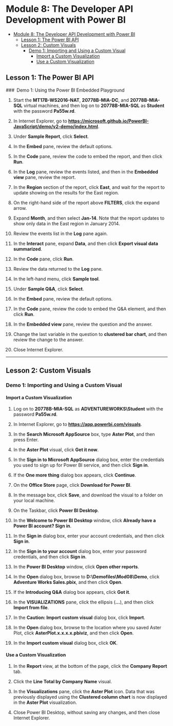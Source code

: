 # Module 8: The Developer API Development with Power BI

- [Module 8: The Developer API Development with Power BI](#module-8-the-developer-api-development-with-power-bi)
  - [Lesson 1: The Power BI API](#lesson-1-the-power-bi-api)
  - [Lesson 2: Custom Visuals](#lesson-2-custom-visuals)
    - [Demo 1: Importing and Using a Custom Visual](#demo-1-importing-and-using-a-custom-visual)
      - [Import a Custom Visualization](#import-a-custom-visualization)
      - [Use a Custom Visualization](#use-a-custom-visualization)


## Lesson 1: The Power BI API 

### Demo 1: Using the Power BI Embedded Playground

1. Start the **MT17B-WS2016-NAT**, **20778B-MIA-DC**, and **20778B-MIA-SQL** virtual machines, and then log on to **20778B-MIA-SQL** as **Student** with the password **Pa55w.rd**.

2. In Internet Explorer, go to **https://microsoft.github.io/PowerBI-JavaScript/demo/v2-demo/index.html**.

3. Under **Sample Report**, click **Select**.

4. In the **Embed** pane, review the default options.

5. In the **Code** pane, review the code to embed the report, and then click **Run**.

6. In the **Log** pane, review the events listed, and then in the **Embedded view** pane, review the report.

7. In the **Region** section of the report, click **East**, and wait for the report to update showing on the results for the East region.

8. On the right-hand side of the report above **FILTERS**, click the expand arrow.

9. Expand **Month**, and then select **Jan-14**. Note that the report updates to show only data in the East region in January 2014.

10. Review the events list in the **Log** pane again.

11. In the **Interact** pane, expand **Data**, and then click **Export visual data summarized**.

12. In the **Code** pane, click **Run**.

13. Review the data returned to the **Log** pane.

14. In the left-hand menu, click **Sample tool**.

15. Under **Sample Q&A**, click **Select**.

16. In the **Embed** pane, review the default options.

17. In the **Code** pane, review the code to embed the Q&A element, and then click **Run**.

18. In the **Embedded view** pane, review the question and the answer.

19. Change the last variable in the question to **clustered bar chart**, and then review the change to the answer.

20. Close Internet Explorer.

---

## Lesson 2: Custom Visuals

### Demo 1: Importing and Using a Custom Visual

#### Import a Custom Visualization

1. Log on to **20778B-MIA-SQL** as **ADVENTUREWORKS\\Student** with the password **Pa55w.rd**.

2. In Internet Explorer, go to **https://app.powerbi.com/visuals**.

3. In the **Search Microsoft AppSource** box, type **Aster Plot**, and then press Enter.

4. In the **Aster Plot** visual, click **Get it now**.

5. In the **Sign in to Microsoft AppSource** dialog box, enter the credentials you used to sign up for Power BI service, and then click **Sign in**.

6. If the **One more thing** dialog box appears, click **Continue**.

7. On the **Office Store** page, click **Download for Power BI**.

8. In the message box, click **Save**, and download the visual to a folder on your local machine.

9. On the Taskbar, click **Power BI Desktop**.

10. In the **Welcome to** **Power BI Desktop** window, click **Already have a Power BI account? Sign in**.

11. In the **Sign in** dialog box, enter your account credentials, and then click **Sign in**.

12. In the **Sign in to your account** dialog box, enter your password credentials, and then click **Sign in**.

13. In the **Power BI Desktop** window, click **Open other reports**.

14. In the **Open** dialog box, browse to **D:\\Demofiles\\Mod08\\Demo**, click **Adventure Works Sales.pbix**, and then click **Open**.

15. If the **Introducing Q&A** dialog box appears, click **Got it**.

16. In the **VISUALIZATIONS** pane, click the ellipsis (**...**), and then click **Import from file**.

17. In the **Caution: Import custom visual** dialog box, click **Import**.

18. In the **Open** dialog box, browse to the location where you saved Aster Plot, click **AsterPlot.x.x.x.x.pbiviz**, and then click **Open**.

19. In the **Import custom visual** dialog box, click **OK**.

#### Use a Custom Visualization

1. In the **Report** view, at the bottom of the page, click the **Company Report** tab.

2. Click the **Line Total by Company Name** visual.

3. In the **Visualizations** pane, click the **Aster Plot** icon. Data that was previously displayed using the **Clustered column chart** is now displayed in the **Aster Plot** visualization.

4. Close Power BI Desktop, without saving any changes, and then close Internet Explorer.
